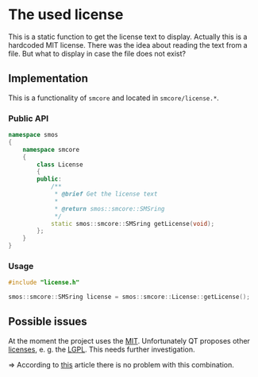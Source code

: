 # The used license

This is a static function to get the license text to display. Actually this is a hardcoded MIT license. There was the idea about reading the text from a file. But what to display in case the file does not exist?

## Implementation

This is a functionality of `smcore` and located in `smcore/license.*`.

### Public API

```c++
namespace smos
{
    namespace smcore
    {
        class License
        {
        public:
            /**
             * @brief Get the license text
             *
             * @return smos::smcore::SMSring
             */
            static smos::smcore::SMSring getLicense(void);
        };
    }
}

```

### Usage

```c++
#include "license.h"

smos::smcore::SMSring license = smos::smcore::License::getLicense();
```

## Possible issues

At the moment the project uses the [MIT][license_mit]. Unfortunately QT proposes other [licenses][license_qt], e. g. the [LGPL][license_lgpl]. This needs further investigation.

=> According to [this][license_ok] article there is no problem with this combination.

[license_lgpl]: https://en.wikipedia.org/wiki/GNU_Lesser_General_Public_License
[license_mit]: https://en.wikipedia.org/wiki/MIT_License
[license_ok]: https://softwareengineering.stackexchange.com/questions/267582/is-it-ok-to-use-the-mit-license-for-a-project-that-uses-qt
[license_qt]: https://www.qt.io/download-open-source#consider
